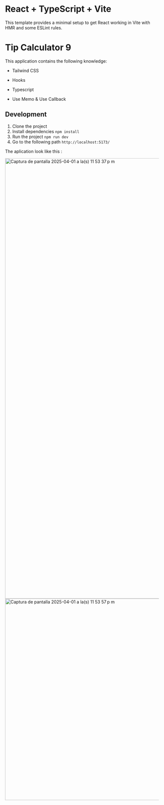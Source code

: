 # React + TypeScript + Vite

This template provides a minimal setup to get React working in Vite with HMR and some ESLint rules.
# Tip Calculator 9

This application contains the following knowledge:

- Tailwind CSS

- Hooks

- Typescript

- Use Memo & Use Callback

## Development
1. Clone the project
2. Install dependencies ```npm install```
3. Run the project ```npm run dev```
4. Go to the following path ```http://localhost:5173/```

The aplication look like this :

<img width="1440" alt="Captura de pantalla 2025-04-01 a la(s) 11 53 37 p m" src="https://github.com/user-attachments/assets/4fbc0968-29d7-483a-9296-0bcc83589886" />
<img width="659" alt="Captura de pantalla 2025-04-01 a la(s) 11 53 57 p m" src="https://github.com/user-attachments/assets/014ac563-9f20-44b6-8b34-256af33b5882" />
